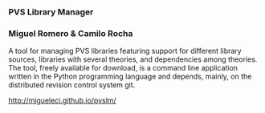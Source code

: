 ### PVS Library Manager

### Miguel Romero & Camilo Rocha 

A tool for managing PVS libraries featuring support for different library sources, libraries with several theories, and dependencies among theories. The tool, freely available for download, is a command line application written in the Python programming language and depends, mainly, on the distributed revision control system git.

http://migueleci.github.io/pvslm/
